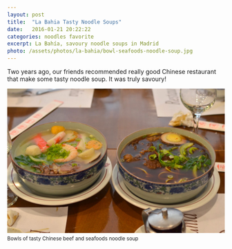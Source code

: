 ```yaml
---
layout: post
title:  "La Bahia Tasty Noodle Soups"
date:   2016-01-21 20:22:22
categories: noodles favorite
excerpt: La Bahía, savoury noodle soups in Madrid
photo: /assets/photos/la-bahia/bowl-seafoods-noodle-soup.jpg
---
```


Two years ago, our friends recommended really good Chinese restaurant that make some tasty noodle soup. It was truly savoury!  

<div class="pure-g">
    <div class="pure-u-1-1">
        <div class="p-box">
            <img class="pure-img" src="/assets/photos/la-bahia/beef-seafoods-noodle-soup.jpg" alt="Bowls of tasty Chinese beef and seafoods noodle soup">
            <small>Bowls of tasty Chinese beef and seafoods noodle soup</small>
        </div>
    </div>
</div>